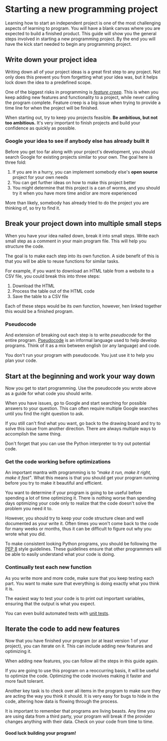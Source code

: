 # Starting a new programming project

Learning how to start an independent project is one of the most challenging aspects of learning to program. You will have a blank canvas where you are expected to build a finished product. This guide will show you the general steps involved in starting a new programming project. By the end you will have the kick start needed to begin any programming project.


## Write down your project idea

Writing down all of your project ideas is a great first step to any project. Not only does this prevent you from forgetting what your idea was, but it helps lock down the idea to a predefined scope.

One of the biggest risks in programming is [*feature creep*](https://en.wikipedia.org/wiki/Feature_creep). This is when you keep adding new features and functionality to a project, while never calling the program complete. Feature creep is a big issue when trying to provide a time line for when the project will be finished.

When starting out, try to keep you projects feasible. **Be ambitious, but not too ambitious.** It's very important to finish projects and build your confidence as quickly as possible.

### Google your idea to see if anybody else has already built it

Before you get too far along with your project's development, you should search Google for existing projects similar to your own. The goal here is three fold:

1. If you are in a hurry, you can implement somebody else's **open source** project for your own needs
2. You can get further ideas on how to make this project better
3. You might determine that this project is a can of worms, and you should try it when you have more time and/or are more experienced

More than likely, somebody has already tried to do the project you are thinking of, so try to find it.


## Break your project down into multiple small steps

When you have your idea nailed down, break it into small steps. Write each small step as a comment in your main program file. This will help you structure the code.

The goal is to make each step into its own function. A side benefit of this is that you will be able to reuse functions for similar tasks.

For example, if you want to download an HTML table from a website to a CSV file, you could break this into three steps:

1. Download the HTML
2. Process the table out of the HTML code
3. Save the table to a CSV file

Each of these steps would be its own function, however, hen linked together this would be a finished program. 

### Pseudocode

And extension of breaking out each step is to write *pseudocode* for the entire program. [Pseudocode](http://www.unf.edu/~broggio/cop2221/2221pseu.htm) is an informal language used to help develop programs. Think of it as a mix between english (or any language) and code.

You don't run your program with pseudocode. You just use it to help you plan your code.

## Start at the beginning and work your way down

Now you get to start programming. Use the pseudocode you wrote above as a guide for what code you should write.

When you have issues, go to Google and start searching for possible answers to your question. This can often require multiple Google searches until you find the right question to ask.

If you still can't find what you want, go back to the drawing board and try to solve this issue from another direction. There are always multiple ways to accomplish the same thing.

Don't forget that you can use the Python interpreter to try out potential code.

### Get the code working before optimizations

An important mantra with programming is to *"make it run, make it right, make it fast"*. What this means is that you should get your program running before you try to make it beautiful and efficient.

You want to determine if your program is going to be useful before spending a lot of time optimizing it. There is nothing worse than spending days optimizing your code only to realize that the code doesn't solve the problem you need it to.

However, you should try to keep your code structure clean and well documented as your write it. Often times you won't come back to the code for many weeks or months, thus it can be difficult to figure out why you wrote what you did.

To make consistent looking Python programs, you should be following the [PEP 8](https://www.python.org/dev/peps/pep-0008/) style guidelines. These guidelines ensure that other programmers will be able to easily understand what your code is doing. 

### Continually test each new function

As you write more and more code, make sure that you keep testing each part. You want to make sure that everything is doing exactly what you think it is.

The easiest way to test your code is to print out important variables, ensuring that the output is what you expect.

You can even build automated tests with [unit tests](https://en.wikipedia.org/wiki/Unit_testing).

## Iterate the code to add new features

Now that you have finished your program (or at least version 1 of your project), you can iterate on it. This can include adding new features and optimizing it.

When adding new features, you can follow all the steps in this guide again.

If you are going to use this program on a reoccurring basis, it will be useful to optimize the code. Optimizing the code involves making it faster and more fault tolerant.

Another key task is to check over all items in the program to make sure they are acting the way you think it should. It is very easy for bugs to hide in the code, altering how data is flowing through the process.

It is important to remember that programs are living beasts. Any time you are using data from a third party, your program will break if the provider changes anything with their data. Check on your code from time to time.


#### Good luck building your program!